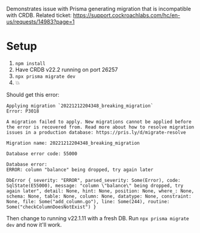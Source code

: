 Demonstrates issue with Prisma generating migration that is incompatible with CRDB. Related ticket: https://support.cockroachlabs.com/hc/en-us/requests/14983?page=1

# Setup

1. `npm install`
1. Have CRDB v22.2 running on port 26257
1. `npx prisma migrate dev`
1. 💥

Should get this error:

```
Applying migration `20221212204348_breaking_migration`
Error: P3018

A migration failed to apply. New migrations cannot be applied before the error is recovered from. Read more about how to resolve migration issues in a production database: https://pris.ly/d/migrate-resolve

Migration name: 20221212204348_breaking_migration

Database error code: 55000

Database error:
ERROR: column "balance" being dropped, try again later

DbError { severity: "ERROR", parsed_severity: Some(Error), code: SqlState(E55000), message: "column \"balance\" being dropped, try again later", detail: None, hint: None, position: None, where_: None, schema: None, table: None, column: None, datatype: None, constraint: None, file: Some("add_column.go"), line: Some(244), routine: Some("checkColumnDoesNotExist") }
```

Then change to running v22.1.11 with a fresh DB. Run `npx prisma migrate dev` and now it'll work.

